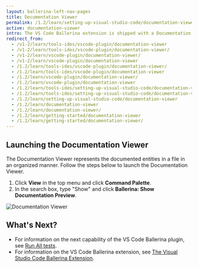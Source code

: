 ```yaml
---
layout: ballerina-left-nav-pages
title: Documentation Viewer
permalink: /1.2/learn/setting-up-visual-studio-code/documentation-viewer/
active: documentation-viewer
intro: The VS Code Ballerina extension is shipped with a Documentation Viewer. You can add documentation for the functions and other public entities in your module for the reference of other users of it. 
redirect_from:
  - /v1-2/learn/tools-ides/vscode-plugin/documentation-viewer
  - /v1-2/learn/tools-ides/vscode-plugin/documentation-viewer/
  - /v1-2/learn/vscode-plugin/documentation-viewer/
  - /v1-2/learn/vscode-plugin/documentation-viewer
  - /1.2/learn/tools-ides/vscode-plugin/documentation-viewer/
  - /1.2/learn/tools-ides/vscode-plugin/documentation-viewer
  - /1.2/learn/vscode-plugin/documentation-viewer/
  - /1.2/learn/vscode-plugin/documentation-viewer
  - /1.2/learn/tools-ides/setting-up-visual-studio-code/documentation-viewer
  - /1.2/learn/tools-ides/setting-up-visual-studio-code/documentation-viewer/
  - /1.2/learn/setting-up-visual-studio-code/documentation-viewer
  - /1.2/learn/documentation-viewer
  - /1.2/learn/documentation-viewer/
  - /1.2/learn/getting-started/documentation-viewer
  - /1.2/learn/getting-started/documentation-viewer/
---
```


## Launching the Documentation Viewer

The Documentation Viewer represents the documented entities in a file in an organized manner. Follow the steps below to launch the Documentation Viewer.

1. Click **View** in the top menu and click **Command Palette**.
2. In the search box, type "Show" and click **Ballerina: Show Documentation Preview**.

![Documentation Viewer](/learn/images/documentation-viewer.gif)

## What's Next?

 - For information on the next capability of the VS Code Ballerina plugin, see [Run All tests](/learn/vscode-plugin/run-all-tests).
 - For information on the VS Code Ballerina extension, see [The Visual Studio Code Ballerina Extension](/learn/vscode-plugin).


